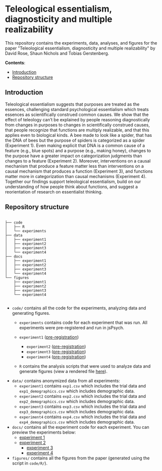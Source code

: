 # Teleological essentialism, diagnosticity and multiple realizability

This repository contains the experiments, data, analyses, and figures for the paper "Teleological essentialism, diagnosticity and multiple realizability" by David Rose, Shaun Nichols and Tobias Gerstenberg.

<!-- The preprint can be found [here](https://psyarxiv.com/p5zt4) -->

__Contents__:
- [Introduction](#Introduction)
- [Repository structure](#Repository-structure)

## Introduction

<!-- <img src="figures/storyboard.png" width="100%" align="center">

<br clear="left" />
<br clear="right" /> -->

Teleological essentialism suggests that purposes are treated as the essences, challenging  standard psychological essentialism which treats essences as scientifically construed common causes. We show that the effect of teleology can’t be explained by people reasoning diagnostically from changes in purposes to changes in scientifically construed causes, that people recognize that functions are multiply realizable, and that this applies even to biological kinds. A bee made to look like a spider, that has the DNA of bees but the purpose of spiders is categorized as a spider (Experiment 1). Even making explicit that DNA is a common cause of a feature (e.g., blue spots) and a purpose (e.g., making honey), changes to the purpose have a greater impact on categorization judgments than changes to a feature (Experiment 2). Moreover, interventions on a causal mechanism that produce a feature matter less than interventions on a causal mechanism that produces a function (Experiment 3), and functions matter more in categorization than causal mechanisms (Experiment 4). Together our findings support teleological essentialism, build on our understanding of how people think about functions, and suggest a reorientation of research on essentialist thinking.  



## Repository structure

```

├── code
│   ├── R
│   └── experiments
├── data
│   ├── experiment1
│   ├── experiment2
│   ├── experiment3
│   └── experiment4
├── docs
│   ├── experiment1
│   ├── experiment2
│   ├── experiment3
│   └── experiment4
└── figures
    ├── experiment1
    ├── experiment2
    ├── experiment3
    └── experiment4


```

- `code/` contains all the code for the experiments, analyzing data and generating figures.
  - `experiments` contains code for each experiment that was run. All experiments were pre-registered and run in jsPsych. 
   - `experiment1` ([pre-registration](https://osf.io/2wb3e))
	 - `experiment2` ([pre-registration](https://osf.io/q6xdj))
	 - `experiment3` ([pre-registration](https://osf.io/rb8yt))
	 - `experiment4` ([pre-registration](https://osf.io/3nshc))


  - `R` contains the analysis scripts that were used to analyze data and generate figures
     (view a rendered file [here](https://davdrose.github.io/teleological_essentialism_diagnosticity/)).
- `data/` contains anonymized data from all experiments:
  - `experiment1` contains `exp1.csv` which includes the trial data and `exp1_demographics.csv` which includes demographic data.
  - `experiment2` contains `exp2.csv` which includes the trial data and `exp2_demographics.csv` which includes demographic data.
  - `experiment3` contains `exp3.csv` which includes the trial data and `exp3_demographics.csv` which includes demographic data.
  - `experiment4` contains `exp4.csv` which includes the trial data and `exp4_demographics.csv` which includes demographic data.
- `docs/` contains all the experiment code for each experiment. You can preview the experiments below:
  - [experiment 1](https://davdrose.github.io/teleological_essentialism_diagnosticity/experiment1)
  - [experiment 2](https://davdrose.github.io/teleological_essentialism_diagnosticity/experiment2)
	- [experiment 3](https://davdrose.github.io/teleological_essentialism_diagnosticity/experiment3)
	- [experiment 4](https://davdrose.github.io/teleological_essentialism_diagnosticity/experiment4)
- `figures/` contains all the figures from the paper (generated using the script in `code/R/`). 
